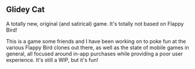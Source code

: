 ## Glidey Cat

A totally new, original (and satirical) game. It's totally not based on Flappy Bird!

This is a game some friends and I have been working on to poke fun at the various Flappy Bird clones out there, as well as the state of mobile games in general, all focused around in-app purchases while providing a poor user experience. It's still a WIP, but it's fun!